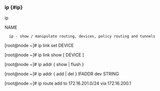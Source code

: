 ### ip {#ip}

ip

NAME

      ip - show / manipulate routing, devices, policy routing and tunnels

[root@node ~]# ip link set DEVICE

[root@node ~]# ip link show [ DEVICE ]

[root@node ~]# ip addr { show | flush }

[root@node ~]# ip addr { add | del } IFADDR dev STRING

[root@node ~]# ip route add to 172.16.201.0/24 via 172.16.200.1